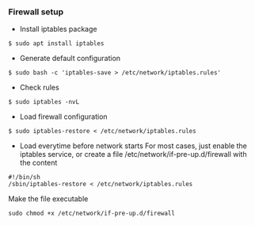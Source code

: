 ### Firewall setup
* Install iptables package
```
$ sudo apt install iptables
```
* Generate default configuration
```
$ sudo bash -c 'iptables-save > /etc/network/iptables.rules'
```
* Check rules
```
$ sudo iptables -nvL
```
* Load firewall configuration
```
$ sudo iptables-restore < /etc/network/iptables.rules
```
* Load everytime before network starts
For most cases, just enable the iptables service, or create a file /etc/network/if-pre-up.d/firewall with the content
```
#!/bin/sh
/sbin/iptables-restore < /etc/network/iptables.rules
```
Make the file executable
```
sudo chmod +x /etc/network/if-pre-up.d/firewall
```
